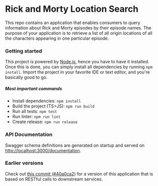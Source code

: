 # Rick and Morty Location Search

This repo contains an application that enables consumers to query information about Rick and Morty episodes by their episode names. The purpose of your application is to retrieve a list of all origin locations of all the characters appearing in one particular episode.

### Getting started

This project is powered by [Node.js](https://nodejs.org/en/), hence you have to have it installed. Once this is done, you can simply install all dependencies by running `npm install`. Import the project in your favorite IDE or text editor, and you're basically good to go.

##### Most important commands

* Install dependencies: `npm install`
* Build the project (TS>JS): `npm run build`
* Run all tests: `npm test`
* Run linter: `npm run lint`
* Create release: `npm run release`

### API Documentation

Swagger schema definitions are generated on startup and served on [http://localhost:3000/documentation](http://localhost:3000/documentation).

### Earlier versions

Check out [this commit (#40a0ca2)](https://github.com/dtieber/rick-and-morty-origin-search/commit/40a0ca2e3a7a7cec5336f4fdef6f008e7ef73367) for a version of this application that is based on RESTful calls to downstream services.
